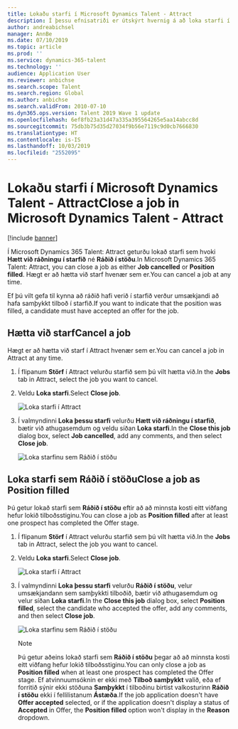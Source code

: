 ```yaml
---
title: Lokaðu starfi í Microsoft Dynamics Talent - Attract
description: Í þessu efnisatriði er útskýrt hvernig á að loka starfi í Microsoft Dynamics 365 Talent - Attract.
author: andreabichsel
manager: AnnBe
ms.date: 07/10/2019
ms.topic: article
ms.prod: ''
ms.service: dynamics-365-talent
ms.technology: ''
audience: Application User
ms.reviewer: anbichse
ms.search.scope: Talent
ms.search.region: Global
ms.author: anbichse
ms.search.validFrom: 2010-07-10
ms.dyn365.ops.version: Talent 2019 Wave 1 update
ms.openlocfilehash: 6ef8fb23a31d47a335a395564265e5aa14abcc8d
ms.sourcegitcommit: 75db3b75d35d27034f9b56e7119c9d0cb7666830
ms.translationtype: HT
ms.contentlocale: is-IS
ms.lasthandoff: 10/03/2019
ms.locfileid: "2552095"
---
```

# <a name="close-a-job-in-microsoft-dynamics-talent---attract"></a><span data-ttu-id="faf26-103">Lokaðu starfi í Microsoft Dynamics Talent - Attract</span><span class="sxs-lookup"><span data-stu-id="faf26-103">Close a job in Microsoft Dynamics Talent - Attract</span></span>

[!include [banner](includes/banner.md)]

<span data-ttu-id="faf26-104">Í Microsoft Dynamics 365 Talent: Attract geturðu lokað starfi sem hvoki **Hætt við ráðningu í starfið** né **Ráðið í stöðu**.</span><span class="sxs-lookup"><span data-stu-id="faf26-104">In Microsoft Dynamics 365 Talent: Attract, you can close a job as either **Job cancelled** or **Position filled**.</span></span> <span data-ttu-id="faf26-105">Hægt er að hætta við starf hvenær sem er.</span><span class="sxs-lookup"><span data-stu-id="faf26-105">You can cancel a job at any time.</span></span>

<span data-ttu-id="faf26-106">Ef þú vilt gefa til kynna að ráðið hafi verið í starfið verður umsækjandi að hafa samþykkt tilboð í starfið.</span><span class="sxs-lookup"><span data-stu-id="faf26-106">If you want to indicate that the position was filled, a candidate must have accepted an offer for the job.</span></span>

## <a name="cancel-a-job"></a><span data-ttu-id="faf26-107">Hætta við starf</span><span class="sxs-lookup"><span data-stu-id="faf26-107">Cancel a job</span></span>

<span data-ttu-id="faf26-108">Hægt er að hætta við starf í Attract hvenær sem er.</span><span class="sxs-lookup"><span data-stu-id="faf26-108">You can cancel a job in Attract at any time.</span></span>

1. <span data-ttu-id="faf26-109">Í flipanum **Störf** í Attract velurðu starfið sem þú vilt hætta við.</span><span class="sxs-lookup"><span data-stu-id="faf26-109">In the **Jobs** tab in Attract, select the job you want to cancel.</span></span>

2. <span data-ttu-id="faf26-110">Veldu **Loka starfi**.</span><span class="sxs-lookup"><span data-stu-id="faf26-110">Select **Close job**.</span></span>

   ![Loka starfi í Attract](./media/attract-close-job.png)

3. <span data-ttu-id="faf26-112">Í valmyndinni **Loka þessu starfi** velurðu **Hætt við ráðningu í starfið**, bætir við athugasemdum og veldu síðan **Loka starfi**.</span><span class="sxs-lookup"><span data-stu-id="faf26-112">In the **Close this job** dialog box, select **Job cancelled**, add any comments, and then select **Close job**.</span></span>

   ![Loka starfinu sem Ráðið í stöðu](./media/attract-close-job-as-cancelled.png)

## <a name="close-a-job-as-position-filled"></a><span data-ttu-id="faf26-114">Loka starfi sem Ráðið í stöðu</span><span class="sxs-lookup"><span data-stu-id="faf26-114">Close a job as Position filled</span></span>

<span data-ttu-id="faf26-115">Þú getur lokað starfi sem **Ráðið í stöðu** eftir að að minnsta kosti eitt viðfang hefur lokið tilboðsstiginu.</span><span class="sxs-lookup"><span data-stu-id="faf26-115">You can close a job as **Position filled** after at least one prospect has completed the Offer stage.</span></span>

1. <span data-ttu-id="faf26-116">Í flipanum **Störf** í Attract velurðu starfið sem þú vilt hætta við.</span><span class="sxs-lookup"><span data-stu-id="faf26-116">In the **Jobs** tab in Attract, select the job you want to cancel.</span></span>

2. <span data-ttu-id="faf26-117">Veldu **Loka starfi**.</span><span class="sxs-lookup"><span data-stu-id="faf26-117">Select **Close job**.</span></span>

   ![Loka starfi í Attract](./media/attract-close-job.png)

3. <span data-ttu-id="faf26-119">Í valmyndinni **Loka þessu starfi** velurðu **Ráðið í stöðu**, velur umsækjandann sem samþykkti tilboðið, bætir við athugasemdum og velur síðan **Loka starfi**.</span><span class="sxs-lookup"><span data-stu-id="faf26-119">In the **Close this job** dialog box, select **Position filled**, select the candidate who accepted the offer, add any comments, and then select **Close job**.</span></span>

   ![Loka starfinu sem Ráðið í stöðu](./media/attract-close-job-as-position-filled.png)

   > [!NOTE]
   > <span data-ttu-id="faf26-121">Þú getur aðeins lokað starfi sem **Ráðið í stöðu** þegar að að minnsta kosti eitt viðfang hefur lokið tilboðsstiginu.</span><span class="sxs-lookup"><span data-stu-id="faf26-121">You can only close a job as **Position filled** when at least one prospect has completed the Offer stage.</span></span> <span data-ttu-id="faf26-122">Ef atvinnuumsóknin er ekki með **Tilboð samþykkt** valið, eða ef forritið sýnir ekki stöðuna **Samþykkt** í tilboðinu birtist valkosturinn **Ráðið í stöðu** ekki í fellilistanum **Ástæða**.</span><span class="sxs-lookup"><span data-stu-id="faf26-122">If the job application doesn't have **Offer accepted** selected, or if the application doesn't display a status of **Accepted** in Offer, the **Position filled** option won't display in the **Reason** dropdown.</span></span>


